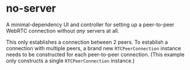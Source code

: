 # no-server

A minimal-dependency UI and controller for setting up a peer-to-peer WebRTC connection without _any_ servers at all.

This only establishes a connection between 2 peers. To establish a connection with multiple peers, a brand new `RTCPeerConnection` instance needs to be constructed for each peer-to-peer connection. (This example only constructs a single `RTCPeerConnection` instance.)

